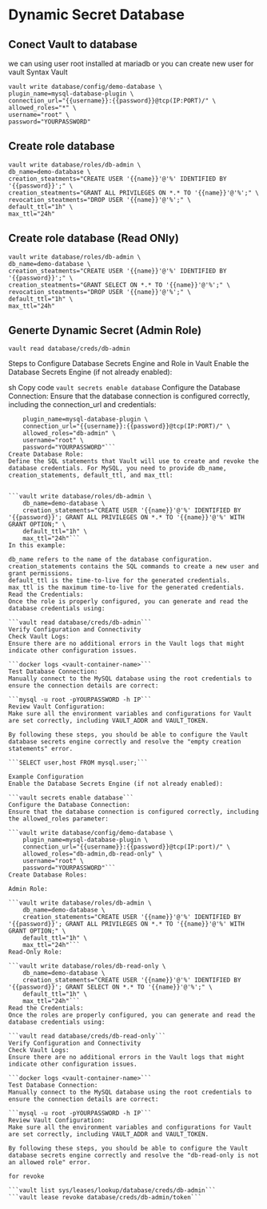 # Dynamic Secret Database
## Conect Vault to database
we can using user root installed at mariadb or you can create new user for vault
Syntax Vault
```
vault write database/config/demo-database \
plugin_name=mysql-database-plugin \
connection_url="{{username}}:{{password}}@tcp(IP:PORT)/" \
allowed_roles="*" \
username="root" \
password="YOURPASSWORD"
```
## Create role database
```
vault write database/roles/db-admin \
db_name=demo-database \
creation_steatments="CREATE USER '{{name}}'@'%' IDENTIFIED BY '{{password}}';" \
creation_steatments="GRANT ALL PRIVILEGES ON *.* TO '{{name}}'@'%';" \
revocation_steatments="DROP USER '{{name}}'@'%';" \
default_ttl="1h" \
max_ttl="24h"
```
## Create role database (Read ONly)
```
vault write database/roles/db-admin \
db_name=demo-database \
creation_steatments="CREATE USER '{{name}}'@'%' IDENTIFIED BY '{{password}}';" \
creation_steatments="GRANT SELECT ON *.* TO '{{name}}'@'%';" \
revocation_steatments="DROP USER '{{name}}'@'%';" \
default_ttl="1h" \
max_ttl="24h"
```

## Generte Dynamic Secret (Admin Role)
```
vault read database/creds/db-admin
```

Steps to Configure Database Secrets Engine and Role in Vault
Enable the Database Secrets Engine (if not already enabled):

sh
Copy code
```vault secrets enable database```
Configure the Database Connection:
Ensure that the database connection is configured correctly, including the connection_url and credentials:

```vault write database/config/demo-database \
    plugin_name=mysql-database-plugin \
    connection_url="{{username}}:{{password}}@tcp(IP:PORT)/" \
    allowed_roles="db-admin" \
    username="root" \
    password="YOURPASSWORD"```
Create Database Role:
Define the SQL statements that Vault will use to create and revoke the database credentials. For MySQL, you need to provide db_name, creation_statements, default_ttl, and max_ttl:


```vault write database/roles/db-admin \
    db_name=demo-database \
    creation_statements="CREATE USER '{{name}}'@'%' IDENTIFIED BY '{{password}}'; GRANT ALL PRIVILEGES ON *.* TO '{{name}}'@'%' WITH GRANT OPTION;" \
    default_ttl="1h" \
    max_ttl="24h"```
In this example:

db_name refers to the name of the database configuration.
creation_statements contains the SQL commands to create a new user and grant permissions.
default_ttl is the time-to-live for the generated credentials.
max_ttl is the maximum time-to-live for the generated credentials.
Read the Credentials:
Once the role is properly configured, you can generate and read the database credentials using:

```vault read database/creds/db-admin```
Verify Configuration and Connectivity
Check Vault Logs:
Ensure there are no additional errors in the Vault logs that might indicate other configuration issues.

```docker logs <vault-container-name>```
Test Database Connection:
Manually connect to the MySQL database using the root credentials to ensure the connection details are correct:

```mysql -u root -pYOURPASSWORD -h IP```
Review Vault Configuration:
Make sure all the environment variables and configurations for Vault are set correctly, including VAULT_ADDR and VAULT_TOKEN.

By following these steps, you should be able to configure the Vault database secrets engine correctly and resolve the "empty creation statements" error.

```SELECT user,host FROM mysql.user;```

Example Configuration
Enable the Database Secrets Engine (if not already enabled):

```vault secrets enable database```
Configure the Database Connection:
Ensure that the database connection is configured correctly, including the allowed_roles parameter:

```vault write database/config/demo-database \
    plugin_name=mysql-database-plugin \
    connection_url="{{username}}:{{password}}@tcp(IP:port)/" \
    allowed_roles="db-admin,db-read-only" \
    username="root" \
    password="YOURPASSWORD"```
Create Database Roles:

Admin Role:

```vault write database/roles/db-admin \
    db_name=demo-database \
    creation_statements="CREATE USER '{{name}}'@'%' IDENTIFIED BY '{{password}}'; GRANT ALL PRIVILEGES ON *.* TO '{{name}}'@'%' WITH GRANT OPTION;" \
    default_ttl="1h" \
    max_ttl="24h"```
Read-Only Role:

```vault write database/roles/db-read-only \
    db_name=demo-database \
    creation_statements="CREATE USER '{{name}}'@'%' IDENTIFIED BY '{{password}}'; GRANT SELECT ON *.* TO '{{name}}'@'%';" \
    default_ttl="1h" \
    max_ttl="24h"```
Read the Credentials:
Once the roles are properly configured, you can generate and read the database credentials using:

```vault read database/creds/db-read-only```
Verify Configuration and Connectivity
Check Vault Logs:
Ensure there are no additional errors in the Vault logs that might indicate other configuration issues.

```docker logs <vault-container-name>```
Test Database Connection:
Manually connect to the MySQL database using the root credentials to ensure the connection details are correct:

```mysql -u root -pYOURPASSWORD -h IP```
Review Vault Configuration:
Make sure all the environment variables and configurations for Vault are set correctly, including VAULT_ADDR and VAULT_TOKEN.

By following these steps, you should be able to configure the Vault database secrets engine correctly and resolve the "db-read-only is not an allowed role" error.

for revoke

```vault list sys/leases/lookup/database/creds/db-admin```
```vault lease revoke database/creds/db-admin/token```




